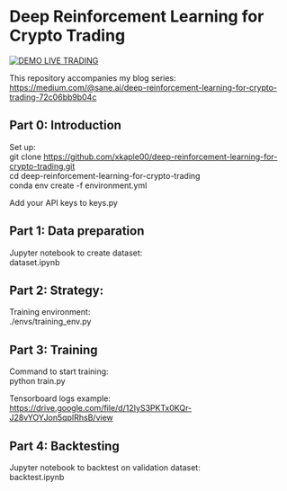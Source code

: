 # Deep Reinforcement Learning for Crypto Trading
[![DEMO LIVE TRADING](https://img.youtube.com/vi/elY9TdrdpgI/0.jpg)](https://www.youtube.com/watch?v=elY9TdrdpgI) <br />

This repository accompanies my blog series: https://medium.com/@sane.ai/deep-reinforcement-learning-for-crypto-trading-72c06bb9b04c <br />


## Part 0: Introduction
Set up: <br />
git clone https://github.com/xkaple00/deep-reinforcement-learning-for-crypto-trading.git <br />
cd deep-reinforcement-learning-for-crypto-trading <br />
conda env create -f environment.yml <br />

Add your API keys to keys.py <br />

## Part 1: Data preparation
Jupyter notebook to create dataset: <br />
dataset.ipynb <br />

## Part 2: Strategy:
Training environment: <br />
./envs/training_env.py <br />

## Part 3: Training
Command to start training: <br />
python train.py <br />

Tensorboard logs example: <br />
https://drive.google.com/file/d/12IyS3PKTx0KQr-J28vYOYJon5qpIRhsB/view <br />

## Part 4: Backtesting
Jupyter notebook to backtest on validation dataset: <br />
backtest.ipynb <br />
